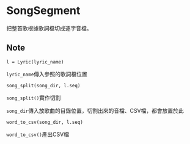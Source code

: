 SongSegment
=============================
把整首歌根據歌詞檔切成逐字音檔。


Note
----
    l = Lyric(lyric_name)
``lyric_name``傳入參照的歌詞檔位置

    song_split(song_dir, l.seq)
    
``song_split()``實作切割

``song_dir``傳入放歌曲的目錄位置，切割出來的音檔、CSV檔，都會放置於此


    word_to_csv(song_dir, l.seq)
    
``word_to_csv()``產出CSV檔
